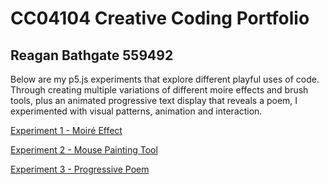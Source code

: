 # CC04104 Creative Coding Portfolio
## Reagan Bathgate 559492

Below are my p5.js experiments that explore different playful uses of code. Through creating multiple variations of different moire effects and brush tools, plus an animated progressive text display that reveals a poem, I experimented with visual patterns, animation and interaction.

[Experiment 1 - Moiré Effect](experiment1.md)

[Experiment 2 - Mouse Painting Tool](experiment2.md)

[Experiment 3 - Progressive Poem](experiment3.md)
